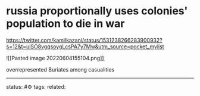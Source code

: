 # russia proportionally uses colonies' population to die in war
https://twitter.com/kamilkazani/status/1531238266283900932?s=12&t=ulSO8vgqsoygLcsPA7y7Mw&utm_source=pocket_mylist

![[Pasted image 20220604155104.png]]

overrepresented Buriates among casualities

---
status: #⚙️ 
tags: 
related: 
